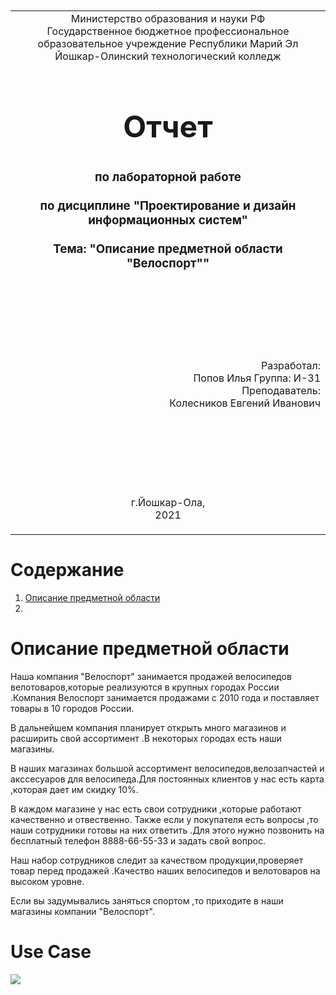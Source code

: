 <table style="width: 100%;">
  <tr>
    <td style="text-align: center; border: none;">
    Министерство образования и науки РФ<br>
Государственное бюджетное профессиональное образовательное учреждение Республики Марий Эл<br>
Йошкар-Олинский технологический колледж
</td>
  </tr>
  <tr>
    <td style="text-align: center; border: none; height: 15em;">
    <h2 style="font-size:3em;">Отчет</h2>
      <h3>по лабораторной работе<br><br> по дисциплине "Проектирование и дизайн информационных систем"<br><br> Тема:<b> "Описание предметной области "Велоспорт""<b> </h3></td>
  </tr>
  <tr>
    <br><br><td style="text-align: right; border: none; height: 20em;">
      Разработал: <br/>
      Попов Илья
      Группа: И-31<br>
      Преподаватель:<br>
      Колесников Евгений Иванович
    </td>
  </tr>
  <tr>
    <td style="text-align: center; border: none; height: 5em;">
    г.Йошкар-Ола,<br> 2021</td>
  </tr>
</table>

# Содержание

1. [Описание предметной области](#Описание-предметной-области)
2.

# Описание предметной области
Наша компания "Велоспорт" занимается продажей велосипедов велотоваров,которые реализуются в крупных городах России .Компания Велоспорт занимается продажами с 2010 года и поставляет товары в 10 городов России.
  
В дальнейшем компания планирует открыть много магазинов и расширить свой ассортимент .В некоторых городах есть наши магазины.
  
В наших магазинах большой ассортимент велосипедов,велозапчастей и акссесуаров для велосипеда.Для постоянных клиентов у нас есть карта ,которая дает им скидку 10%.
  
В каждом магазине у нас есть свои сотрудники ,которые работают качественно и отвественно. Также если у покупателя есть вопросы ,то наши сотрудники готовы на них ответить .Для этого нужно позвонить на бесплатный телефон 8888-66-55-33 и задать свой вопрос.
  
Наш набор сотрудников следит за качеством продукции,проверяет товар перед продажей .Качество наших велосипедов и велотоваров на высоком уровне.

Если вы задумывались заняться спортом ,то приходите в наши магазины компании "Велоспорт".

# Use Case
  ![](.png)

  
  
